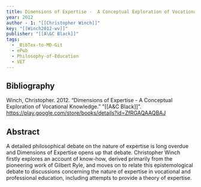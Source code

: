 ```yaml
---
title: Dimensions of Expertise -  A Conceptual Exploration of Vocational Knowledge
year: 2012
author - 1: "[[Christopher Winch]]"
key: "[[Winch2012-wv]]"
publisher: "[[A\&C Black]]"
tags:
  - _BibTex-to-MD-Git
  - ePub
  - Philosophy-of-Education
  - VET
---
```


## Bibliography
Winch, Christopher. 2012. “Dimensions of Expertise -  A Conceptual Exploration of Vocational Knowledge.” "[[A\&C Black]]". https://play.google.com/store/books/details?id=ZfRGAQAAQBAJ

## Abstract
A detailed philosophical debate on the nature of expertise is long overdue and Dimensions of Expertise opens up that debate. Christopher Winch firstly explores an account of know-how, derived primarily from the pioneering work of Gilbert Ryle, and moves on to relate this epistemological debate to discussions concerning the nature of expertise in vocational and professional education, including attempts to provide a theory of expertise.